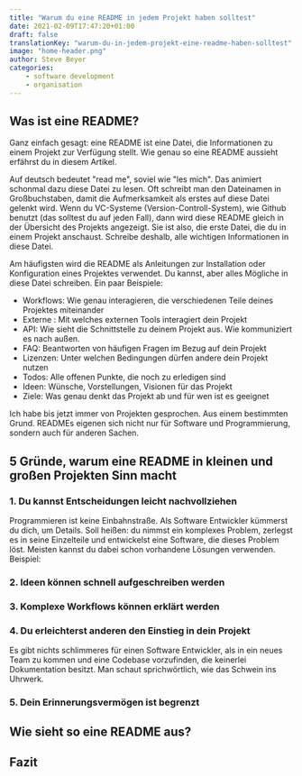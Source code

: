 ```yaml
---
title: "Warum du eine README in jedem Projekt haben solltest"
date: 2021-02-09T17:47:20+01:00
draft: false
translationKey: "warum-du-in-jedem-projekt-eine-readme-haben-solltest"
image: "home-header.png"
author: Steve Beyer
categories: 
    - software development
    - organisation
---
```


## Was ist eine README?

Ganz einfach gesagt: eine README ist eine Datei, die Informationen zu einem Projekt zur Verfügung stellt. Wie genau so eine README aussieht erfährst du in diesem Artikel. 

Auf deutsch bedeutet "read me", soviel wie "les mich". Das animiert schonmal dazu diese Datei zu lesen. Oft schreibt man den Dateinamen in Großbuchstaben, damit die Aufmerksamkeit als erstes auf diese Datei gelenkt wird. Wenn du VC-Systeme (Version-Controll-System), wie Github benutzt (das solltest du auf jeden Fall), dann wird diese README gleich in der Übersicht des Projekts angezeigt. Sie ist also, die erste Datei, die du in einem Projekt anschaust. Schreibe deshalb, alle wichtigen Informationen in diese Datei.

Am häufigsten wird die README als Anleitungen zur Installation oder Konfiguration eines Projektes verwendet. Du kannst, aber alles Mögliche in diese Datei schreiben.
Ein paar Beispiele:
- Workflows: Wie genau interagieren, die verschiedenen Teile deines Projektes miteinander
- Externe : Mit welches externen Tools interagiert dein Projekt 
- API: Wie sieht die Schnittstelle zu deinem Projekt aus. Wie kommuniziert es nach außen.
- FAQ: Beantworten von häufigen Fragen im Bezug auf dein Projekt
- Lizenzen: Unter welchen Bedingungen dürfen andere dein Projekt nutzen
- Todos: Alle offenen Punkte, die noch zu erledigen sind
- Ideen: Wünsche, Vorstellungen, Visionen für das Projekt
- Ziele: Was genau denkt das Projekt ab und für wen ist es geeignet


Ich habe bis jetzt immer von Projekten gesprochen. Aus einem bestimmten Grund. READMEs eigenen sich nicht nur für Software und Programmierung, sondern auch für anderen Sachen. 

## 5 Gründe, warum eine README in kleinen und großen Projekten Sinn macht

### 1. Du kannst Entscheidungen leicht nachvollziehen
Programmieren ist keine Einbahnstraße. Als Software Entwickler kümmerst du dich, um Details. Soll heißen: du nimmst ein komplexes Problem, zerlegst es in seine Einzelteile und entwickelst eine Software, die dieses Problem löst. Meisten kannst du dabei schon vorhandene Lösungen verwenden. Beispiel:    
### 2. Ideen können schnell aufgeschreiben werden

### 3. Komplexe Workflows können erklärt werden

### 4. Du erleichterst anderen den Einstieg in dein Projekt
Es gibt nichts schlimmeres für einen Software Entwickler, als in ein neues Team zu kommen und eine Codebase vorzufinden, die keinerlei Dokumentation besitzt. Man schaut sprichwörtlich, wie das Schwein ins Uhrwerk. 
### 5. Dein Erinnerungsvermögen ist begrenzt

## Wie sieht so eine README aus?

## Fazit